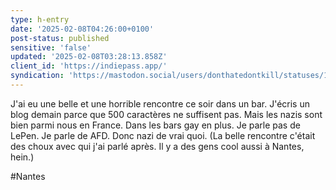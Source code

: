 ```yaml
---
type: h-entry
date: '2025-02-08T04:26:00+0100'
post-status: published
sensitive: 'false'
updated: '2025-02-08T03:28:13.858Z'
client_id: 'https://indiepass.app/'
syndication: 'https://mastodon.social/users/donthatedontkill/statuses/113966139293492200'
---
```

J'ai eu une belle et une horrible rencontre ce soir dans un bar. J'écris un blog demain parce que 500 caractères ne suffisent pas. Mais les nazis sont bien parmi nous en France. Dans les bars gay en plus. Je parle pas de LePen. Je parle de AFD. Donc nazi de vrai quoi. 
(La belle rencontre c'était des choux avec qui j'ai parlé après. Il y a des gens cool aussi à Nantes, hein.)

#Nantes
